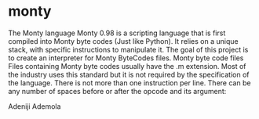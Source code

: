 # monty
The Monty language
Monty 0.98 is a scripting language that is first compiled into Monty byte codes (Just like Python).
It relies on a unique stack, with specific instructions to manipulate it.
The goal of this project is to create an interpreter for Monty ByteCodes files.
Monty byte code files
Files containing Monty byte codes usually have the .m extension.
Most of the industry uses this standard but it is not required by the specification of the language.
There is not more than one instruction per line.
There can be any number of spaces before or after the opcode and its argument:

Adeniji Ademola
